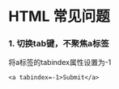 # HTML 常见问题

### 1. 切换tab键，不聚焦a标签

将a标签的tabindex属性设置为-1

```markup
<a tabindex=-1>Submit</a>
```



